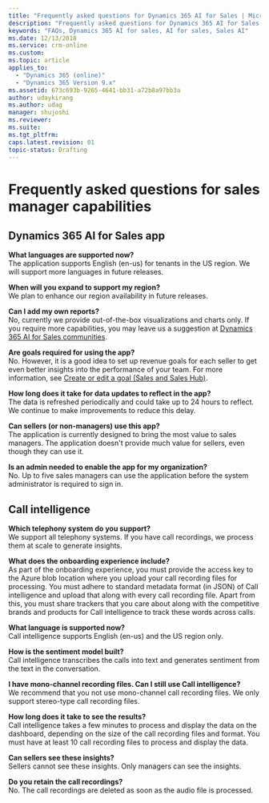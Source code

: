 ```yaml
---
title: "Frequently asked questions for Dynamics 365 AI for Sales | MicrosoftDocs"
description: "Frequently asked questions for Dynamics 365 AI for Sales app"
keywords: "FAQs, Dynamics 365 AI for sales, AI for sales, Sales AI"
ms.date: 12/13/2018
ms.service: crm-online
ms.custom: 
ms.topic: article
applies_to:
  - "Dynamics 365 (online)"
  - "Dynamics 365 Version 9.x"
ms.assetid: 673c693b-9265-4641-bb31-a72b8a97bb3a
author: udaykirang
ms.author: udag
manager: shujoshi
ms.reviewer: 
ms.suite: 
ms.tgt_pltfrm: 
caps.latest.revision: 01
topic-status: Drafting
---
```


# Frequently asked questions for sales manager capabilities

## Dynamics 365 AI for Sales app

**What languages are supported now?​**<br>
The application supports English (en-us) for tenants in the US region. We will support more languages in future releases.

**When will you expand to support my region?**<br>
We plan to enhance our region availability in future releases.

**Can I add my own reports?**<br>
No, currently we provide out-of-the-box visualizations and charts only. If you require more capabilities, you may leave us a suggestion at [Dynamics 365 AI for Sales communities](https://aka.ms/aisalescommunities).

**Are goals required for using the app?**<br>
No. However, it is a good idea to set up revenue goals for each seller to get even better insights into the performance of your team. For more information, see [Create or edit a goal (Sales and Sales Hub)](/dynamics365/customer-engagement/sales-enterprise/create-edit-goal-sales).

**How long does it take for data updates to reflect in the app?**<br>
The data is refreshed periodically and could take up to 24 hours to reflect. We continue to make improvements to reduce this delay.

**Can sellers (or non-managers) use this app?**<br>
The application is currently designed to bring the most value to sales managers. The application doesn't provide much value for sellers, even though they can use it.

**Is an admin needed to enable the app for my organization?**<br>
No. Up to five sales managers can use the application before the system administrator is required to sign in.

## Call intelligence

**Which telephony system do you support?​**<br>
We support all telephony systems. If you have call recordings, we process them at scale to generate insights​.

**What does the onboarding experience include?​** <br>
As part of the onboarding experience, you must provide the access key to the Azure blob location where you upload your call recording files for processing. You must adhere to standard metadata format (in JSON) of Call intelligence and upload that along with every call recording file. Apart from this, you must share trackers that you care about along with the competitive brands and products for Call intelligence to track these words across calls.

**What language is supported now?​**<br>
Call intelligence supports English (en-us) and the US region only.​

**How is the sentiment model built?**<br>
Call intelligence transcribes the calls into text and generates sentiment from the text in the conversation.

**I have mono-channel recording files. Can I still use Call intelligence?​**<br>
We recommend that you not use mono-channel call recording files. We only support stereo-type call recording files.

**How long does it take to see the results?​**<br>
Call intelligence takes a few minutes to process and display the data on the dashboard, depending on the size of the call recording files and format. You must have at least 10 call recording files to process and display the data.

**Can sellers see these insights?**<br>
Sellers cannot see these insights. Only managers can see the insights.

**Do you retain the call recordings?​**<br>
No. The call recordings are deleted as soon as the audio file is processed​.